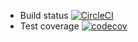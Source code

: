 - Build status [![CircleCI](https://circleci.com/gh/nguyennhi0602/BE_Internship2019_Nhi.svg?style=svg)](https://circleci.com/gh/nguyennhi0602/BE_Internship2019_Nhi)
- Test coverage [![codecov](https://codecov.io/gh/nguyennhi0602/BE_Internship2019_Nhi/branch/master/graph/badge.svg)](https://codecov.io/gh/nguyennhi0602/BE_Internship2019_Nhi)
